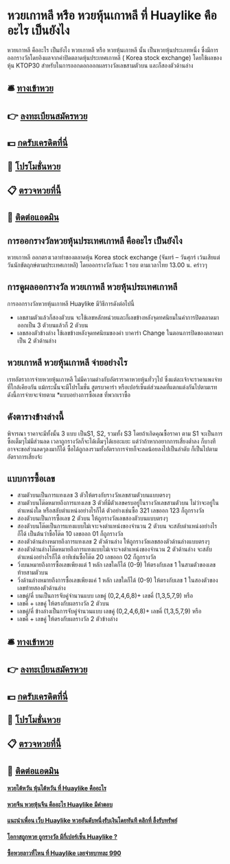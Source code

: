# หวยเกาหลี หรือ หวยหุ้นเกาหลี ที่ Huaylike คืออะไร เป็นยังไง
หวยเกาหลี คืออะไร เป็นยังไง หวยเกาหลี หรือ หวยหุ้นเกาหลี นั้น เป็นหวยหุ้นประเภทหนึ่ง
ซึ่งมีการออกรางวัลโดยอิงผลจากค่าปิดตลาดหุ้นประเทศเกาหลี ( Korea stock exchange) โดยใช้ผลของหุ้น KTOP30 สำหรับในการออกดอกออกผลรางวัลเลขสามตัวบน และก็สองตัวด้านล่าง

## 🛎 [ทางเข้าหวย](https://bit.ly/3eZ4Ihx)
## 👉 [ลงทะเบียนสมัครหวย](https://bit.ly/3eZ4Ihx)
## 💵 [กดรับเครดิตที่นี่](https://bit.ly/3UuiUjd)
## 👑 [โปรโมชั่นหวย](https://bit.ly/3UuiUjd)
## 📋 [ตรวจหวยที่นี้](https://bit.ly/3UuiUjd)
## 📱 [ติดต่อแอดมิน](https://bit.ly/3UuiUjd)

## การออกรางวัลหวยหุ้นประเทศเกาหลี คืออะไร เป็นยังไง
หวยเกาหลี ออกตรงเวลาทำของตลาดหุ้น Korea stock exchange (จันทร์ – วันศุกร์ เว้นเสียแต่วันนักขัตฤกษ์ตามประเทศเกาหลี) โดยออกรางวัลวันละ 1 รอบ
ตามเวลาไทย 13.00 น. คร่าวๆ

## การดูผลออกรางวัล หวยเกาหลี หวยหุ้นประเทศเกาหลี
การออกรางวัลหวยหุ้นเกาหลี Huaylike มีวิธีการดังต่อไปนี้
- เลขสามตัวแล้วก็สองตัวบน จะใช้เลขหลักหน่วยและก็เลขข้างหลังจุดทศนิยมในค่าการปิดตลาดมาออกเป็น 3 ตัวบนแล้วก็ 2 ตัวบน
- เลขสองตัวข้างล่าง ใช้เลขข้างหลังจุดทศนิยมของค่า บาคาร่า Change ในตอนการปิดของตลาดมาเป็น 2 ตัวด้านล่าง

## หวยเกาหลี หวยหุ้นเกาหลี จ่ายอย่างไร
เรทอัตราการจ่ายหวยหุ้นเกาหลี ไม่มีความต่างกับอัตราราคาหวยหุ้นทั่วๆไป ซึ่งแต่ละเจ้าจะราคาแพงจ่ายที่ใกล้เคียงกัน แม้กระนั้นจะมีโปรโมชั่น สูตรบาคาร่า หรือเปอร์เซ็นต์ส่วนลดที่แตกแต่งกันไปตามเรท ดังนี้การจ่ายจะจ่ายตาม *แบบอย่างการซื้อเลข ที่พวกเราซื้อ

## ดังตารางข้างล่างนี้
พิจารณา ราคาจะมีทั้งนั้น 3 แบบ เป็นS1, S2, รวมทั้ง S3 โดยถ้าเกิดคุณซื้อราคา ตาม S1 จะเป็นการซื้อเต็มๆไม่มีส่วนลด เวลาถูกรางวัลก็จะได้เต็มๆได้เยอะแยะ แต่ว่าถ้าหากอยากการเสี่ยงต่ำลง ก็บางทีอาจจะขอส่วนลดๆลงมาก็ได้ ซื้อได้ถูกลงรวมทั้งอัตราการจ่ายก็จะลดน้อยลงไปเป็นลำดับ ก็เป็นไปตามอัตราการเสี่ยงจ้ะ

## แบบการซื้อเลข
- สามตัวบนเป็นการแทงเลข 3 ตัวให้ตรงกับรางวัลเลขสามตัวบนแบบตรงๆ
- สามตัวบนโต๊ดหมายถึงการแทงเลข 3 ตัวที่มีตัวเลขครบอยู่ในรางวัลเลขสามตัวบน ไม่ว่าจะอยู่ในตำแหน่งใด หรือสลับตำแหน่งอย่างไรก็ได้ ตัวอย่างเช่นซื้อ 321 เลขออก 123 ก็ถูกรางวัล
- สองตัวบนเป็นการซื้อเลข 2 ตัวบน ให้ถูกรางวัลเลขสองตัวบนแบบตรงๆ
- สองตัวบนโต๊ดเป็นการแทงแบบไม่เจาะจงตำแหน่งของจำนวน 2 ตัวบน จะสลับตำแหน่งอย่างไรก็ได้ เป็นต้นว่าซื้อโต๊ด 10 เลขออก 01 ก็ถูกรางวัล
- สองตัวด้านล่างหมายถึงการแทงเลข 2 ตัวด้านล่าง ให้ถูกรางวัลเลขสองตัวด้านล่างแบบตรงๆ
- สองตัวด้านล่างโต๊ดหมายถึงการแทงแบบไม่เจาะจงตำแหน่งของจำนวน 2 ตัวด้านล่าง จะสลับตำแหน่งอย่างไรก็ได้ อาทิเช่นซื้อโต๊ด 20 เลขออก 02 ก็ถูกรางวัล
- วิ่งบนหมายถึงการซื้อเลขเพียงแต่ 1 หลัก เลขใดก็ได้ (0-9) ให้ตรงกับเลข 1 ในสามตัวของเลขท้ายสามตัวบน
- วิ่งด้านล่างหมายถึงการซื้อเลขเพียงแค่ 1 หลัก เลขใดก็ได้ (0-9) ให้ตรงกับเลข 1 ในสองตัวของเลขท้ายสองตัวด้านล่าง
- เลขคู่/คี่ บนเป็นการจับคู่จำนวนแบบ เลขคู่ (0,2,4,6,8)+ เลขคี่ (1,3,5,7,9) หรือ
- เลขคี่ + เลขคู่ ให้ตรงกับผลรางวัล 2 ตัวบน
- เลขคู่/คี่ ข้างล่างเป็นการจับคู่จำนวนแบบ เลขคู่ (0,2,4,6,8)+ เลขคี่ (1,3,5,7,9) หรือ
- เลขคี่ + เลขคู่ ให้ตรงกับผลรางวัล 2 ตัวข้างล่าง

## 🛎 [ทางเข้าหวย](https://bit.ly/3eZ4Ihx)
## 👉 [ลงทะเบียนสมัครหวย](https://bit.ly/3eZ4Ihx)
## 💵 [กดรับเครดิตที่นี่](https://bit.ly/3UuiUjd)
## 👑 [โปรโมชั่นหวย](https://bit.ly/3UuiUjd)
## 📋 [ตรวจหวยที่นี้](https://bit.ly/3UuiUjd)
## 📱 [ติดต่อแอดมิน](https://bit.ly/3UuiUjd)


#### [หวยไต้หวัน หุ้นไต้หวัน ที่ Huaylike คืออะไร](https://atom.io/themes/หวยไต้หวัน%20หุ้นไต้หวัน%20ที่%20Huaylike%20คืออะไร)
#### [หวยจีน หวยหุ้นจีน คืออะไร Huaylike มีคำตอบ](https://atom.io/themes/หวยจีน%20หวยหุ้นจีน%20คืออะไร%20Huaylike%20มีคำตอบ)
#### [แนะนำเพื่อน เว็บ Huaylike หวยอันดับหนึ่งรับเงินโดยทันที คลิกที่ ลิ้งรับทรัพย์](https://atom.io/themes/แนะนำเพื่อน%20เว็บ%20Huaylike%20หวยอันดับหนึ่งรับเงินโดยทันที%20คลิกที่%20ลิ้งรับทรัพย์)
#### [โอกาสถูกหวย ถูกรางวัล มีกี่เปอร์เซ็น Huaylike ?](https://atom.io/themes/โอกาสถูกหวย%20ถูกรางวัล%20มีกี่เปอร์เซ็น%20Huaylike%20?)
#### [ซื้อหวยลาวที่ไหน ที่ Huaylike เลยจ่ายบาทละ 990](https://atom.io/themes/ซื้อหวยลาวที่ไหน%20ที่%20Huaylike%20เลยจ่ายบาทละ%20990)